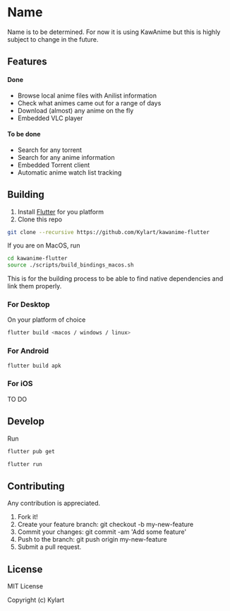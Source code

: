 # Name
Name is to be determined. For now it is using KawAnime but this is highly subject to change in the future.

## Features

#### Done
* Browse local anime files with Anilist information
* Check what animes came out for a range of days
* Download (almost) any anime on the fly
* Embedded VLC player

#### To be done
* Search for any torrent
* Search for any anime information
* Embedded Torrent client
* Automatic anime watch list tracking

## Building

1. Install [Flutter](https://flutter.dev) for you platform
2. Clone this repo 

```bash
git clone --recursive https://github.com/Kylart/kawanime-flutter
```

If you are on MacOS, run

```bash
cd kawanime-flutter
source ./scripts/build_bindings_macos.sh
```

This is for the building process to be able to find native dependencies and link them properly.

### For Desktop

On your platform of choice
```bash
flutter build <macos / windows / linux>
```

### For Android
```bash
flutter build apk
```

### For iOS

TO DO

## Develop

Run
```bash
flutter pub get
```

```bash
flutter run
```

## Contributing
Any contribution is appreciated.

1. Fork it!
2. Create your feature branch: git checkout -b my-new-feature
3. Commit your changes: git commit -am 'Add some feature'
4. Push to the branch: git push origin my-new-feature
5. Submit a pull request.

## License
MIT License

Copyright (c) Kylart